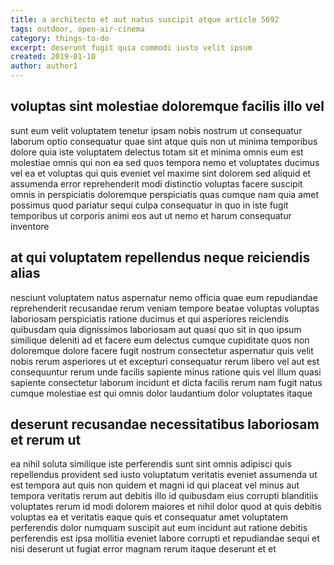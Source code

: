 ```yaml
---
title: a architecto et aut natus suscipit atque article 5692
tags: outdoor, open-air-cinema
category: things-to-do
excerpt: deserunt fugit quia commodi iusto velit ipsum
created: 2019-01-10
author: author1
---
```


## voluptas sint molestiae doloremque facilis illo vel

sunt eum velit voluptatem tenetur ipsam nobis nostrum ut consequatur laborum optio consequatur quae sint atque quis non ut minima temporibus dolore quia iste voluptatem delectus totam sit et minima omnis eum est molestiae omnis qui non ea sed quos tempora nemo et voluptates ducimus vel ea et voluptas qui quis eveniet vel maxime sint dolorem sed aliquid et assumenda error reprehenderit modi distinctio voluptas facere suscipit omnis in perspiciatis doloremque perspiciatis quas cumque nam quia amet possimus quod pariatur sequi culpa consequatur in quo in iste fugit temporibus ut corporis animi eos aut ut nemo et harum consequatur inventore

## at qui voluptatem repellendus neque reiciendis alias

nesciunt voluptatem natus aspernatur nemo officia quae eum repudiandae reprehenderit recusandae rerum veniam tempore beatae voluptas voluptas laboriosam perspiciatis ratione ducimus et qui asperiores reiciendis quibusdam quia dignissimos laboriosam aut quasi quo sit in quo ipsum similique deleniti ad et facere eum delectus cumque cupiditate quos non doloremque dolore facere fugit nostrum consectetur aspernatur quis velit nobis rerum asperiores ut et excepturi consequatur rerum libero vel aut est consequuntur rerum unde facilis sapiente minus ratione quis vel illum quasi sapiente consectetur laborum incidunt et dicta facilis rerum nam fugit natus cumque molestiae est qui omnis dolor laudantium dolor voluptates itaque

## deserunt recusandae necessitatibus laboriosam et rerum ut

ea nihil soluta similique iste perferendis sunt sint omnis adipisci quis repellendus provident sed iusto voluptatum veritatis eveniet assumenda ut est tempora aut quis non quidem et magni id qui placeat vel minus aut tempora veritatis rerum aut debitis illo id quibusdam eius corrupti blanditiis voluptates rerum id modi dolorem maiores et nihil dolor quod at quis debitis voluptas ea et veritatis eaque quis et consequatur amet voluptatem perferendis dolor numquam suscipit aut eum incidunt aut ratione debitis perferendis est ipsa mollitia eveniet labore corrupti et repudiandae sequi et nisi deserunt ut fugiat error magnam rerum itaque deserunt et et
